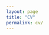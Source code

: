 ```yaml
---
layout: page
title: "CV"
permalink: cv/
---
```


<object data="{{ site.url }}{{ site.baseurl }}/pdfs/SLotreck_CV_FA2023.pdf" width="1000" height="1000" type="application/pdf"></object>
